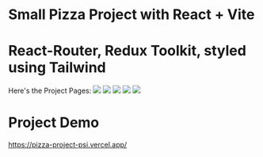 # Small Pizza Project with React + Vite
# React-Router, Redux Toolkit, styled using Tailwind 

Here's the Project Pages:
<img src="https://github.com/Gehad799/Pizza-Project/assets/125475192/8db435a7-4272-4628-aba8-2b7f262b1d75"   />
<img src="https://github.com/Gehad799/Pizza-Project/assets/125475192/7b61ba25-74f8-4b2e-a408-78febe059c42" />
<img src="https://github.com/Gehad799/Pizza-Project/assets/125475192/45de1975-8a31-4098-94a1-b2aec2e1a796"  />
<img src="https://github.com/Gehad799/Pizza-Project/assets/125475192/33d0e830-6d92-4f1c-8d1d-9faa52369bf7"  />
<img src="https://github.com/Gehad799/Pizza-Project/assets/125475192/88f5934b-f982-4933-bd2c-4b4869223429"  />


# Project Demo 
https://pizza-project-psi.vercel.app/



